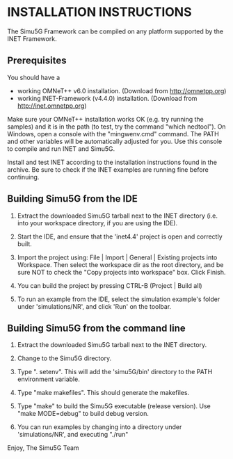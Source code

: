 INSTALLATION INSTRUCTIONS
=========================

The Simu5G Framework can be compiled on any platform supported by the INET Framework.


Prerequisites
-------------

You should have a 
- working OMNeT++ v6.0 installation. (Download from http://omnetpp.org)
- working INET-Framework (v4.4.0) installation. (Download from http://inet.omnetpp.org)

Make sure your OMNeT++ installation works OK (e.g. try running the samples)
and it is in the path (to test, try the command "which nedtool"). On
Windows, open a console with the "mingwenv.cmd" command. The PATH and other
variables will be automatically adjusted for you. Use this console to compile
and run INET and Simu5G.

Install and test INET according to the installation instructions found in the archive.
Be sure to check if the INET examples are running fine before continuing.


Building Simu5G from the IDE
-----------------------------

1. Extract the downloaded Simu5G tarball next to the INET directory
   (i.e. into your workspace directory, if you are using the IDE).

2. Start the IDE, and ensure that the 'inet4.4' project is open and correctly built.

3. Import the project using: File | Import | General | Existing projects into Workspace.
   Then select the workspace dir as the root directory, and be sure NOT to check the
   "Copy projects into workspace" box. Click Finish.

4. You can build the project by pressing CTRL-B (Project | Build all)

5. To run an example from the IDE, select the simulation example's folder under 
   'simulations/NR', and click 'Run' on the toolbar.


Building Simu5G from the command line
--------------------------------------

1. Extract the downloaded Simu5G tarball next to the INET directory.

2. Change to the Simu5G directory.

3. Type ". setenv". This will add the 'simu5G/bin' directory to the PATH environment variable.

4. Type "make makefiles". This should generate the makefiles.

5. Type "make" to build the Simu5G executable (release version). Use "make MODE=debug"
   to build debug version.

6. You can run examples by changing into a directory under 'simulations/NR', and 
   executing "./run"


Enjoy, 
The Simu5G Team
